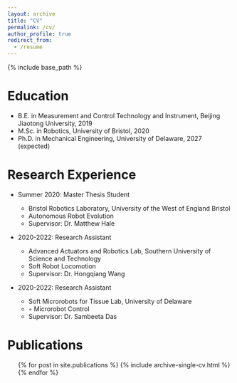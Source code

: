 ```yaml
---
layout: archive
title: "CV"
permalink: /cv/
author_profile: true
redirect_from:
  - /resume
---
```


{% include base_path %}

Education
======
* B.E. in Measurement and Control Technology and Instrument, Beijing Jiaotong University, 2019
* M.Sc. in Robotics, University of Bristol, 2020
* Ph.D. in Mechanical Engineering, University of Delaware, 2027 (expected)

Research Experience
======
* Summer 2020: Master Thesis Student
  * Bristol Robotics Laboratory, University of the West of England Bristol
  * Autonomous Robot Evolution
  * Supervisor: Dr. Matthew Hale

* 2020-2022: Research Assistant
  * Advanced Actuators and Robotics Lab, Southern University of Science and Technology
  * Soft Robot Locomotion
  * Supervisor: Dr. Hongqiang Wang
 
* 2020-2022: Research Assistant
  * Soft Microrobots for Tissue Lab, University of Delaware
  * ◦ Microrobot Control
  * Supervisor: Dr. Sambeeta Das
  
Publications
======
  <ul>{% for post in site.publications %}
    {% include archive-single-cv.html %}
  {% endfor %}</ul>
